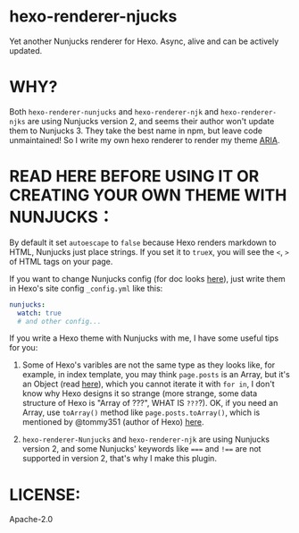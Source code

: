 hexo-renderer-njucks
==================

Yet another Nunjucks renderer for Hexo. Async, alive and can be actively updated.

# WHY?

Both `hexo-renderer-nunjucks` and `hexo-renderer-njk` and `hexo-renderer-njks` are using Nunjucks version 2, and seems their author won't update them to Nunjucks 3. They take the best name in npm, but leave code unmaintained! So I write my own hexo renderer to render my theme [ARIA](https://github.com/AlynxZhou/hexo-theme-aria).

# READ HERE BEFORE USING IT OR CREATING YOUR OWN THEME WITH NUNJUCKS：

By default it set `autoescape` to `false` because Hexo renders markdown to HTML,
Nunjucks just place strings. If you set it to `true`x, you will see the `<`, `>` of
HTML tags on your page.

If you want to change Nunjucks config (for doc looks [here](https://mozilla.github.io/nunjucks/api.html#configure)), just write them in Hexo's site config `_config.yml` like this:

```yaml
nunjucks:
  watch: true
  # and other config...
```

If you write a Hexo theme with Nunjucks with me, I have some useful tips for you:

  1. Some of Hexo's varibles are not the same type as they looks like, for example, in index template, you may think `page.posts` is an Array, but it's an Object (read [here](https://hexo.io/docs/variables.html#Page-Variables)), which you cannot iterate it with `for in`, I don't know why Hexo designs it so strange (more strange, some data structure of Hexo is "Array of ???", WHAT IS `???`?). OK, if you need an Array, use `toArray()` method like `page.posts.toArray()`, which is mentioned by @tommy351 (author of Hexo) [here](https://github.com/hexojs/hexo/issues/232#issuecomment-42256839).

  2. `hexo-renderer-Nunjucks` and `hexo-renderer-njk` are using Nunjucks version 2, and some Nunjucks' keywords like `===` and `!==` are not supported in version 2, that's why I make this plugin.

# LICENSE:

Apache-2.0
